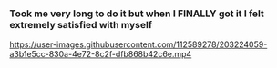 ### Took me very long to do it but when I FINALLY got it I felt extremely satisfied with myself

https://user-images.githubusercontent.com/112589278/203224059-a3b1e5cc-830a-4e72-8c2f-dfb868b42c6e.mp4

